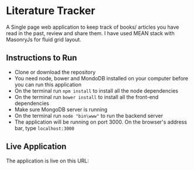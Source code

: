 # Literature Tracker

A Single page web application to keep track of books/ articles you have read in the past, review and share them. I have used MEAN stack with MasonryJs for fluid grid layout.

## Instructions to Run

* Clone or download the repository
* You need node, bower and MondoDB installed on your computer before you can run this application
* On the terminal run `npm install` to install all the node dependencies
* On the terminal run `bower install` to install all the front-end dependencies
* Make sure MongoDB server is running
* On the terminal run `node "bin\www"` to run the backend server
* The application will be running on port 3000. On the browser's address bar, type `localhost:3000`

## Live Application

The application is live on this URL:
